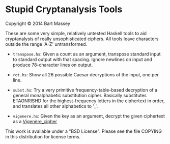 # Stupid Cryptanalysis Tools
Copyright &copy; 2014 Bart Massey

These are some very simple, relatively untested Haskell
tools to aid cryptanalysis of really unsophisticated
ciphers. All tools leave characters outside the range 'A-Z'
untransformed.

* `transpose.hs`: Given a count as an argument, transpose
  standard input to standard output with that spacing.
  Ignore newlines on input and produce 78-character lines on
  output.

* `rot.hs`: Show all 26 possible Caesar decryptions of the
  input, one per line.

* `subst.hs`: Try a very primitive frequency-table-based
  decryption of a general monalphabetic substitution cipher.
  Basically substitutes ETAONRISHD for the highest-frequency
  letters in the ciphertext in order, and translates all
  other alphabetics to '_'.

* `vigenere.hs`: Given the key as an argument, decrypt the
  given ciphertext as a
  [Vigenère_cipher](http://en.wikipedia.org/wiki/Vigenère_cipher)
 
This work is available under a "BSD License". Please see the
file COPYING in this distribution for license terms.
